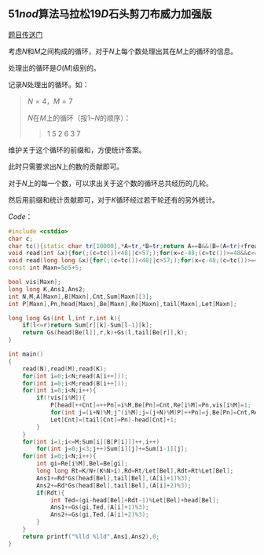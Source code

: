 ## $51nod$算法马拉松$19D$石头剪刀布威力加强版

[题目传送门](http://www.51nod.com/contest/Problem.html#!problemId=1501&contestId=28)

考虑$N$和$M$之间构成的循环，对于$N$上每个数处理出其在$M$上的循环的信息。

处理出的循环是$O(M)$级别的。

记录$N$处理出的循环。如：

> $N=4$，$M=7$
>
> $N$在$M$上的循环（按$1$~$N$的顺序）：
>
> > 1 5 2 6 3 7

维护关于这个循环的前缀和，方便统计答案。

此时只需要求出$N$上的数的贡献即可。

对于$N$上的每一个数，可以求出关于这个数的循环总共经历的几轮。

然后用前缀和统计贡献即可，对于$K$循环经过若干轮还有的另外统计。

*Code*：

~~~c++
#include <cstdio>
char c;
char tc(){static char tr[10000],*A=tr,*B=tr;return A==B&&(B=(A=tr)+fread(tr,1,10000,stdin),A==B)?EOF:*A++;}
void read(int &x){for(;(c=tc())<48||c>57;);for(x=c-48;(c=tc())>=48&&c<=57;x=(x<<1)+(x<<3)+c-48);}
void read(long long &x){for(;(c=tc())<48||c>57;);for(x=c-48;(c=tc())>=48&&c<=57;x=(x<<1)+(x<<3)+c-48);}
const int Maxn=5e5+5;

bool vis[Maxn];
long long K,Ans1,Ans2;
int N,M,A[Maxn],B[Maxn],Cnt,Sum[Maxn][3];
int P[Maxn],Pn,head[Maxn],Be[Maxn],Re[Maxn],tail[Maxn],Let[Maxn];

long long Gs(int l,int r,int k){
	if(l<=r)return Sum[r][k]-Sum[l-1][k];
	return Gs(head[Be[l]],r,k)+Gs(l,tail[Be[r]],k);
}

int main()
{
	read(N),read(M),read(K);
	for(int i=0;i<N;read(A[i++]));
	for(int i=0;i<M;read(B[i++]));
	for(int i=0;i<N;i++){
		if(!vis[i%M]){
			P[head[++Cnt]=++Pn]=i%M,Be[Pn]=Cnt,Re[i%M]=Pn,vis[i%M]=1;
			for(int j=(i+N)%M;j^(i%M);j=(j+N)%M)P[++Pn]=j,Be[Pn]=Cnt,Re[j]=Pn,vis[j]=1;
			Let[Cnt]=(tail[Cnt]=Pn)-head[Cnt]+1;
		}
	}
	for(int i=1;i<=M;Sum[i][B[P[i]]]++,i++)
		for(int j=0;j<3;j++)Sum[i][j]+=Sum[i-1][j];
	for(int i=0;i<N;i++){
		int gi=Re[i%M],Bel=Be[gi];
		long long Rt=K/N+(K%N>i),Rd=Rt/Let[Bel],Rdt=Rt%Let[Bel];
		Ans1+=Rd*Gs(head[Bel],tail[Bel],(A[i]+1)%3);
		Ans2+=Rd*Gs(head[Bel],tail[Bel],(A[i]+2)%3);
		if(Rdt){
			int Ted=(gi-head[Bel]+Rdt-1)%Let[Bel]+head[Bel];
			Ans1+=Gs(gi,Ted,(A[i]+1)%3);
			Ans2+=Gs(gi,Ted,(A[i]+2)%3);
		}
	}
	return printf("%lld %lld",Ans1,Ans2),0;
}
~~~

